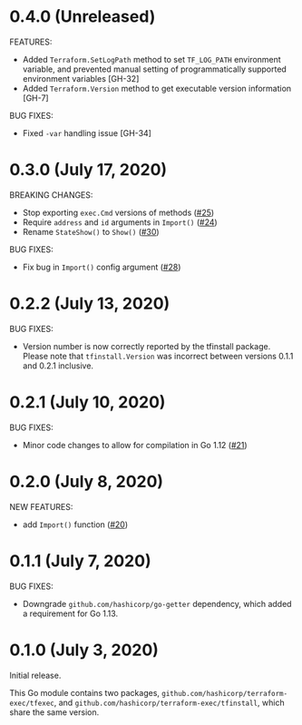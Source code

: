 # 0.4.0 (Unreleased)

FEATURES:
  - Added `Terraform.SetLogPath` method to set `TF_LOG_PATH` environment variable, and prevented manual setting of programmatically supported environment variables [GH-32]
  - Added `Terraform.Version` method to get executable version information [GH-7]

BUG FIXES:
  - Fixed `-var` handling issue [GH-34]

# 0.3.0 (July 17, 2020)

BREAKING CHANGES:
  - Stop exporting `exec.Cmd` versions of methods ([#25](https://github.com/hashicorp/terraform-plugin-sdk/issues/25))
  - Require `address` and `id` arguments in `Import()` ([#24](https://github.com/hashicorp/terraform-plugin-sdk/issues/24))
  - Rename `StateShow()` to `Show()` ([#30](https://github.com/hashicorp/terraform-plugin-sdk/issues/30))
  
BUG FIXES:
  - Fix bug in `Import()` config argument ([#28](https://github.com/hashicorp/terraform-plugin-sdk/issues/28))

# 0.2.2 (July 13, 2020)

BUG FIXES:
  - Version number is now correctly reported by the tfinstall package. Please note that `tfinstall.Version` was incorrect between versions 0.1.1 and 0.2.1 inclusive.

# 0.2.1 (July 10, 2020)

BUG FIXES:
  - Minor code changes to allow for compilation in Go 1.12 ([#21](https://github.com/hashicorp/terraform-exec/pull/21))

# 0.2.0 (July 8, 2020)

NEW FEATURES:
  - add `Import()` function ([#20](https://github.com/hashicorp/terraform-exec/pull/20))

# 0.1.1 (July 7, 2020)

BUG FIXES:
 - Downgrade `github.com/hashicorp/go-getter` dependency, which added a requirement for Go 1.13.

# 0.1.0 (July 3, 2020)

Initial release. 

This Go module contains two packages, `github.com/hashicorp/terraform-exec/tfexec`, and `github.com/hashicorp/terraform-exec/tfinstall`, which share the same version.
